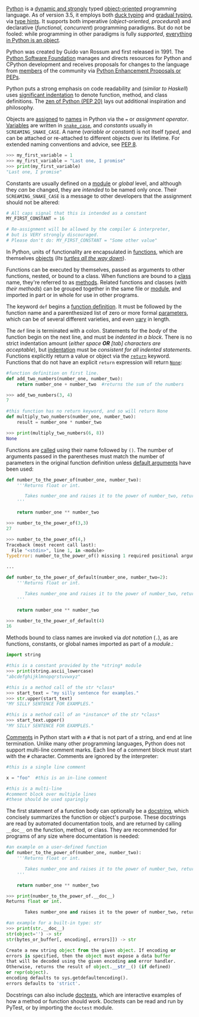 [Python](https://docs.python.org/3/) is a [dynamic and strongly](https://stackoverflow.com/questions/11328920/is-python-strongly-typed) typed [object-oriented](https://en.wikipedia.org/wiki/Object-oriented_programming) programming language. As of version 3.5, it employs both [duck typing](https://en.wikipedia.org/wiki/Duck_typing) and [gradual typing](https://en.wikipedia.org/wiki/Gradual_typing), via [type hints](https://docs.python.org/3/library/typing.html). It supports both imperative (_object-oriented, procedural_) and declarative (_functional, concurrent_) programming paradigms. But do not be fooled: while programming in other paradigms is fully _supported_, [everything in Python is an object](https://docs.python.org/3/reference/datamodel.html).

Python was created by Guido van Rossum and first released in 1991. The [Python Software Foundation](https://www.python.org/psf/) manages and directs resources for Python and CPython development and receives proposals for changes to the language from [members](https://www.python.org/psf/membership/) of the community via [Python Enhancement Proposals or PEPs](https://www.python.org/dev/peps/).

Python puts a strong emphasis on code readability and (_similar to Haskell_) uses [significant indentation](https://docs.python.org/3/reference/lexical_analysis.html#indentation) to denote function, method, and class definitions. The [zen of Python (PEP 20)](https://www.python.org/dev/peps/pep-0020/) lays out additional inspiration and philosophy.

Objects are [assigned](https://docs.python.org/3/reference/simple_stmts.html#assignment-statements) to [names](https://docs.python.org/3/reference/executionmodel.html#naming-and-binding) in Python via the `=` or _assignment operator_. [Variables](https://realpython.com/python-variables/) are written in [`snake_case`](https://en.wikipedia.org/wiki/Snake_case), and _constants_ usually in `SCREAMING_SNAKE_CASE`. A name (_variable or constant_) is not itself _typed_, and can be attached or re-attached to different objects over its lifetime. For extended naming conventions and advice, see [PEP 8](https://www.python.org/dev/peps/pep-0008/).

```python
>>> my_first_variable = 1
>>> my_first_variable = "Last one, I promise"
>>> print(my_first_variable)
"Last one, I promise"
```

Constants are usually defined on a [module](https://docs.python.org/3/tutorial/modules.html) or _global_ level, and although they _can_ be changed, they are _intended_ to be named only once. Their `SCREAMING_SNAKE_CASE` is a message to other developers that the assignment should not be altered:

```python
# All caps signal that this is intended as a constant
MY_FIRST_CONSTANT = 16

# Re-assignment will be allowed by the compiler & interpreter,
# but is VERY strongly discouraged.
# Please don't do: MY_FIRST_CONSTANT = "Some other value"
```

In Python, units of functionality are encapsulated in [functions](https://docs.python.org/3/reference/compound_stmts.html#function), which are themselves [objects](https://docs.python.org/3/reference/datamodel.html#the-standard-type-hierarchy) (_Its [turtles all the way down](https://en.wikipedia.org/wiki/Turtles_all_the_way_down)_).

Functions can be executed by themselves, passed as arguments to other functions, nested, or bound to a class. When functions are bound to a [class](https://docs.python.org/3/reference/datamodel.html#classes) name, they're referred to as [methods](https://docs.python.org/3/c-api/method.html#method-objects). Related functions and classes (_with their methods_) can be grouped together in the same file or [module](https://docs.python.org/3/reference/datamodel.html#modules), and imported in part or in whole for use in other programs.

The keyword `def` begins a [function definition](https://docs.python.org/3/tutorial/controlflow.html#defining-functions). It must be followed by the function name and a parenthesized list of zero or more formal [parameters](https://docs.python.org/3/glossary.html#term-parameter), which can be of several different varieties, and even [vary](https://docs.python.org/3/tutorial/controlflow.html#more-on-defining-functions) in length.

The `def` line is terminated with a colon. Statements for the _body_ of the function begin on the next line, and must be _indented in a block_. There is no strict indentation amount (_either space **OR** [tab] characters are acceptable_), but [indentation](https://docs.python.org/3/reference/lexical_analysis.html#indentation) must be _consistent for all indented statements_. Functions explicitly return a value or object via the [`return`](https://docs.python.org/3/reference/simple_stmts.html#return) keyword. Functions that do not have an explicit `return` expression will return [`None`](https://docs.python.org/3/library/constants.html):

```python
#function definition on first line.
def add_two_numbers(number_one, number_two):
    return number_one + number_two  #returns the sum of the numbers

>>> add_two_numbers(3, 4)
7

#this function has no return keyword, and so will return None
def multiply_two_numbers(number_one, number_two):
    result = number_one * number_two

>>> print(multiply_two_numbers(6, 8))
None
```

Functions are [called](https://docs.python.org/3/reference/expressions.html#calls) using their name followed by `()`. The number of arguments passed in the parentheses must match the number of parameters in the original function definition unless [default arguments](https://docs.python.org/3/tutorial/controlflow.html#default-argument-values) have been used:

```python
def number_to_the_power_of(number_one, number_two):
    '''Returns float or int.

       Takes number_one and raises it to the power of number_two, returning the result.
    '''

    return number_one ** number_two

>>> number_to_the_power_of(3,3)
27

>>> number_to_the_power_of(4,)
Traceback (most recent call last):
  File "<stdin>", line 1, in <module>
TypeError: number_to_the_power_of() missing 1 required positional argument: 'number_two'

...

def number_to_the_power_of_default(number_one, number_two=2):
    '''Returns float or int.

       Takes number_one and raises it to the power of number_two, returning the result.
    '''

    return number_one ** number_two

>>> number_to_the_power_of_default(4)
16
```

Methods bound to class names are invoked via _dot notation_ (`.`), as are functions, constants, or global names imported as part of a _module_.:

```python
import string

#this is a constant provided by the *string* module
>>> print(string.ascii_lowercase)
"abcdefghijklmnopqrstuvwxyz"

#this is a method call of the str *class*
>>> start_text = "my silly sentence for examples."
>>> str.upper(start_text)
"MY SILLY SENTENCE FOR EXAMPLES."

#this is a method call of an *instance* of the str *class*
>>> start_text.upper()
"MY SILLY SENTENCE FOR EXAMPLES."
```

[Comments](https://realpython.com/python-comments-guide/#python-commenting-basics) in Python start with a `#` that is not part of a string, and end at line termination. Unlike many other programming languages, Python does not support multi-line comment marks. Each line of a comment block must start with the `#` character. Comments are ignored by the interpreter:

```python
#this is a single line comment

x = "foo"  #this is an in-line comment

#this is a multi-line
#comment block over multiple lines
#these should be used sparingly
```

The first statement of a function body can optionally be a [docstring](https://docs.python.org/3/tutorial/controlflow.html#tut-docstrings), which concisely summarizes the function or object's purpose. These docstrings are read by automated documentation tools, and are returned by calling `__doc__` on the function, method, or class. They are recommended for programs of any size where documentation is needed:

```python
#an example on a user-defined function
def number_to_the_power_of(number_one, number_two):
    '''Returns float or int.

       Takes number_one and raises it to the power of number_two, returning the result.
    '''

    return number_one ** number_two

>>> print(number_to_the_power_of.__doc__)
Returns float or int.

       Takes number_one and raises it to the power of number_two, returning the result.

#an example for a built-in type: str
>>> print(str.__doc__)
str(object='') -> str
str(bytes_or_buffer[, encoding[, errors]]) -> str

Create a new string object from the given object. If encoding or
errors is specified, then the object must expose a data buffer
that will be decoded using the given encoding and error handler.
Otherwise, returns the result of object.__str__() (if defined)
or repr(object).
encoding defaults to sys.getdefaultencoding().
errors defaults to 'strict'.
```

Docstrings can also include [doctests](https://docs.python.org/3/library/doctest.html), which are interactive examples of how a method or function should work. Doctests can be read and run by PyTest, or by importing the `doctest` module.
